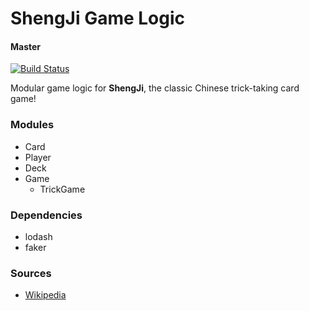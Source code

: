 # ShengJi Game Logic

#### Master

[![Build Status](https://travis-ci.org/ShengJiMaster/game-logic.svg?branch=master)](https://travis-ci.org/ShengJiMaster/game-logic)

Modular game logic for <b>ShengJi</b>, the classic Chinese trick-taking card game!

### Modules

- Card
- Player
- Deck
- Game
  - TrickGame

### Dependencies

- lodash
- faker

### Sources

- [Wikipedia](https://en.wikipedia.org/wiki/Sheng_ji)
